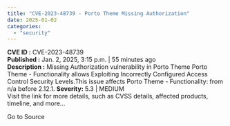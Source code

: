 ```yaml
---
title: "CVE-2023-48739 - Porto Theme Missing Authorization"
date: 2025-01-02
categories: 
  - "security"
---
```


**CVE ID :** CVE-2023-48739  
**Published :** Jan. 2, 2025, 3:15 p.m. | 55 minutes ago  
**Description :** Missing Authorization vulnerability in Porto Theme Porto Theme - Functionality allows Exploiting Incorrectly Configured Access Control Security Levels.This issue affects Porto Theme - Functionality: from n/a before 2.12.1. 
**Severity:** 5.3 | MEDIUM  
Visit the link for more details, such as CVSS details, affected products, timeline, and more...

Go to Source
